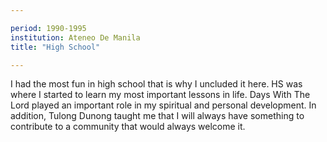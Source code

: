 ```yaml
---

period: 1990-1995
institution: Ateneo De Manila 
title: "High School"

---
```


I had the most fun in high school that is why I uncluded it here. HS was where I started to learn my most important lessons in life. Days With The Lord played an important role in my spiritual and personal development. In addition, Tulong Dunong taught me that I will always have something to contribute to a community that would always welcome it.

